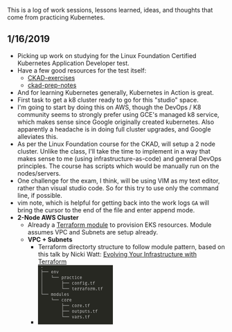 This is a log of work sessions, lessons learned, ideas, and thoughts that come from practicing Kubernetes.  

## 1/16/2019  
- Picking up work on studying for the Linux Foundation Certified Kubernetes Application Developer test.  
- Have a few good resources for the test itself:  
  - [CKAD-exercises](https://github.com/dgkanatsios/CKAD-exercises)
  - [ckad-prep-notes](https://github.com/twajr/ckad-prep-notes)
- And for learning Kubernetes generally, Kubernetes in Action is great.  
- First task to get a k8 cluster ready to go for this "studio" space.  
- I'm going to start by doing this on AWS, though the DevOps / K8 community seems to strongly prefer using GCE's managed k8 service, which makes sense since Google originally created kubernetes.  Also apparently a headache is in doing full cluster upgrades, and Google alleviates this.  
- As per the Linux Foundation course for the CKAD, will setup a 2 node cluster.  Unlike the class, I'll take the time to implement in a way that makes sense to me (using infrastructure-as-code) and general DevOps principles.  The course has scripts which would be manually run on the nodes/servers.  
- One challenge for the exam, I think, will be using VIM as my text editor, rather than visual studio code.  So for this try to use only the command line, if possible.  
- vim note, which is helpful for getting back into the work logs `GA` will bring the cursor to the end of the file and enter append mode.  
- **2-Node AWS Cluster**  
  - Already a [Terraform module](https://registry.terraform.io/modules/terraform-aws-modules/eks/aws/2.1.0) to provision EKS resources.
  Module assumes VPC and Subnets are setup already.  
  - **VPC + Subnets**  
    - Terraform directorty structure to follow module pattern, based on this talk by Nicki Watt:  [Evolving Your Infrastructure with Terraform](https://www.youtube.com/watch?v=wgzgVm7Sqlk)
    - ![](.docs/aws-tf-core.png)